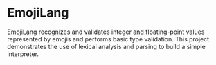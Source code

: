 # EmojiLang
EmojiLang recognizes and validates integer and floating-point values represented by emojis and performs basic type validation. This project demonstrates the use of lexical analysis and parsing to build a simple interpreter.
